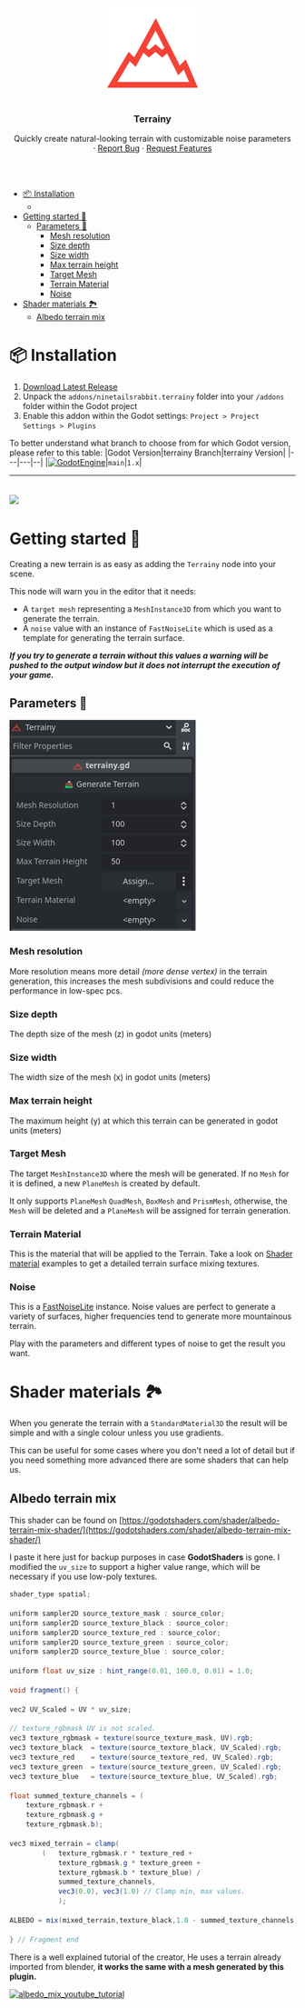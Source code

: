 <div align="center">
	<img src="icon.svg" alt="Logo" width="160" height="160">

<h3 align="center">Terrainy</h3>

  <p align="center">
   Quickly create natural-looking terrain with customizable noise parameters
	<br />
	·
	<a href="https://github.com/ninetailsrabbit/terrainy/issues/new?assignees=ninetailsrabbit&labels=%F0%9F%90%9B+bug&projects=&template=bug_report.md&title=">Report Bug</a>
	·
	<a href="https://github.com/ninetailsrabbit/terrainy/issues/new?assignees=ninetailsrabbit&labels=%E2%AD%90+feature&projects=&template=feature_request.md&title=">Request Features</a>
  </p>
</div>

<br>
<br>

- [📦 Installation](#-installation)
  - [](#)
- [Getting started 📝](#getting-started-)
  - [Parameters 🗻](#parameters-)
    - [Mesh resolution](#mesh-resolution)
    - [Size depth](#size-depth)
    - [Size width](#size-width)
    - [Max terrain height](#max-terrain-height)
    - [Target Mesh](#target-mesh)
    - [Terrain Material](#terrain-material)
    - [Noise](#noise)
- [Shader materials 🏞️](#shader-materials-️)
  - [Albedo terrain mix](#albedo-terrain-mix)

# 📦 Installation

1. [Download Latest Release](https://github.com/ninetailsrabbit/terrainy/releases/latest)
2. Unpack the `addons/ninetailsrabbit.terrainy` folder into your `/addons` folder within the Godot project
3. Enable this addon within the Godot settings: `Project > Project Settings > Plugins`

To better understand what branch to choose from for which Godot version, please refer to this table:
|Godot Version|terrainy Branch|terrainy Version|
|---|---|--|
|[![GodotEngine](https://img.shields.io/badge/Godot_4.3.x_stable-blue?logo=godotengine&logoColor=white)](https://godotengine.org/)|`main`|`1.x`|

---

## ![](images/terrainy_showcase.gif)

# Getting started 📝

Creating a new terrain is as easy as adding the `Terrainy` node into your scene.

This node will warn you in the editor that it needs:

- A `target mesh` representing a `MeshInstance3D` from which you want to generate the terrain.
- A `noise` value with an instance of `FastNoiseLite` which is used as a template for generating the terrain surface.

**_If you try to generate a terrain without this values a warning will be pushed to the output window but it does not interrupt the execution of your game._**

## Parameters 🗻

![terrainy_parameters](images/terrainy_parameters.png)

### Mesh resolution

More resolution means more detail _(more dense vertex)_ in the terrain generation, this increases the mesh subdivisions and could reduce the performance in low-spec pcs.

### Size depth

The depth size of the mesh (z) in godot units (meters)

### Size width

The width size of the mesh (x) in godot units (meters)

### Max terrain height

The maximum height (y) at which this terrain can be generated in godot units (meters)

### Target Mesh

The target `MeshInstance3D` where the mesh will be generated. If no `Mesh` for it is defined, a new `PlaneMesh` is created by default.

It only supports `PlaneMesh` `QuadMesh`, `BoxMesh` and `PrismMesh`, otherwise, the `Mesh` will be deleted and a `PlaneMesh` will be assigned for terrain generation.

### Terrain Material

This is the material that will be applied to the Terrain. Take a look on [Shader material](#shader-material) examples to get a detailed terrain surface mixing textures.

### Noise

This is a [FastNoiseLite](https://docs.godotengine.org/en/stable/classes/class_fastnoiselite.html#fastnoiselite) instance. Noise values are perfect to generate a variety of surfaces, higher frequencies tend to generate more mountainous terrain.

Play with the parameters and different types of noise to get the result you want.

# Shader materials 🏞️

When you generate the terrain with a `StandardMaterial3D` the result will be simple and with a single colour unless you use gradients.

This can be useful for some cases where you don't need a lot of detail but if you need something more advanced there are some shaders that can help us.

## Albedo terrain mix

This shader can be found on [https://godotshaders.com/shader/albedo-terrain-mix-shader/](https://godotshaders.com/shader/albedo-terrain-mix-shader/)

I paste it here just for backup purposes in case **GodotShaders** is gone. I modified the `uv_size` to support a higher value range, which will be necessary if you use low-poly textures.

```csharp
shader_type spatial;

uniform sampler2D source_texture_mask : source_color;
uniform sampler2D source_texture_black : source_color;
uniform sampler2D source_texture_red : source_color;
uniform sampler2D source_texture_green : source_color;
uniform sampler2D source_texture_blue : source_color;

uniform float uv_size : hint_range(0.01, 100.0, 0.01) = 1.0;

void fragment() {

vec2 UV_Scaled = UV * uv_size;

// texture_rgbmask UV is not scaled.
vec3 texture_rgbmask = texture(source_texture_mask, UV).rgb;
vec3 texture_black 	= texture(source_texture_black, UV_Scaled).rgb;
vec3 texture_red 	= texture(source_texture_red, UV_Scaled).rgb;
vec3 texture_green 	= texture(source_texture_green, UV_Scaled).rgb;
vec3 texture_blue 	= texture(source_texture_blue, UV_Scaled).rgb;

float summed_texture_channels = (
	texture_rgbmask.r +
	texture_rgbmask.g +
	texture_rgbmask.b);

vec3 mixed_terrain = clamp(
		(	texture_rgbmask.r * texture_red +
			texture_rgbmask.g * texture_green +
			texture_rgbmask.b * texture_blue) /
			summed_texture_channels,
			vec3(0.0), vec3(1.0) // Clamp min, max values.
			);

ALBEDO = mix(mixed_terrain,texture_black,1.0 - summed_texture_channels);

} // Fragment end

```

There is a well explained tutorial of the creator, He uses a terrain already imported from blender, **it works the same with a mesh generated by this plugin.**

[![albedo_mix_youtube_tutorial](http://img.youtube.com/vi/MaVweI30Qo4/0.jpg)](http://www.youtube.com/watch?v=MaVweI30Qo4 "Albedo mix shader tutorial")

